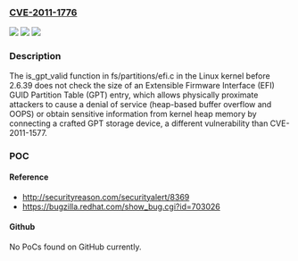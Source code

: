 ### [CVE-2011-1776](https://cve.mitre.org/cgi-bin/cvename.cgi?name=CVE-2011-1776)
![](https://img.shields.io/static/v1?label=Product&message=n%2Fa&color=blue)
![](https://img.shields.io/static/v1?label=Version&message=n%2Fa%20&color=brightgreen)
![](https://img.shields.io/static/v1?label=Vulnerability&message=n%2Fa&color=brightgreen)

### Description

The is_gpt_valid function in fs/partitions/efi.c in the Linux kernel before 2.6.39 does not check the size of an Extensible Firmware Interface (EFI) GUID Partition Table (GPT) entry, which allows physically proximate attackers to cause a denial of service (heap-based buffer overflow and OOPS) or obtain sensitive information from kernel heap memory by connecting a crafted GPT storage device, a different vulnerability than CVE-2011-1577.

### POC

#### Reference
- http://securityreason.com/securityalert/8369
- https://bugzilla.redhat.com/show_bug.cgi?id=703026

#### Github
No PoCs found on GitHub currently.

